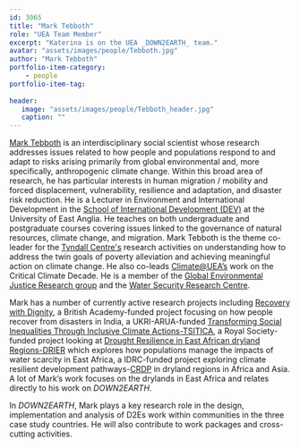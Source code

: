 ```yaml
---
id: 3065
title: "Mark Tebboth"
role: "UEA Team Member"
excerpt: "Katerina is on the UEA _DOWN2EARTH_ team."
avatar: "assets/images/people/Tebboth.jpg"
author: "Mark Tebboth"
portfolio-item-category:
    - people
portfolio-item-tag:
    
header:
   image: "assets/images/people/Tebboth_header.jpg"
   caption: ""
---
```


[Mark Tebboth](https://people.uea.ac.uk/m_tebboth) is an interdisciplinary social scientist whose research addresses issues related to how people and populations respond to and adapt to risks arising primarily from global environmental and, more specifically, anthropogenic climate change. Within this broad area of research, he has particular interests in human migration / mobility and forced displacement, vulnerability, resilience and adaptation, and disaster risk reduction. He is a Lecturer in Environment and International Development in the [School of International Development (DEV)](https://www.uea.ac.uk/about/school-of-international-development) at the University of East Anglia. He teaches on both undergraduate and postgraduate courses covering issues linked to the governance of natural resources, climate change, and migration. Mark Tebboth is the theme co-leader for the [Tyndall Centre's](https://www.tyndall.ac.uk/research/overcoming-poverty-climate-actions) research activities on understanding how to address the twin goals of poverty alleviation and achieving meaningful action on climate change. He also co-leads [Climate@UEA’s](https://www.uea.ac.uk/climate) work on the Critical Climate Decade. He is a member of the [Global Environmental Justice Research group](https://sites.uea.ac.uk/global-environmental-justice) and the [Water Security Research Centre](https://www.uea.ac.uk/groups-and-centres/water-security-research-centre).

Mark has a number of currently active research projects including [Recovery with Dignity](https://www.tyndall.ac.uk/projects/recovery-dignity), a British Academy-funded project focusing on how people recover from disasters in India, a UKRI-ARUA-funded [Transforming Social Inequalities Through Inclusive Climate Actions-TSITICA](https://tyndall.ac.uk/projects/transforming-social-inequalities-through-inclusive-climate-action-tsitica), a Royal Society-funded project looking at [Drought Resilience in East African dryland Regions-DRIER](https://www.tyndall.ac.uk/projects/drier-–-drought-resilience-east-african-dryland-regions) which explores how populations manage the impacts of water scarcity in East Africa, a IDRC-funded project exploring climate resilient development pathways-[CRDP](https://www.tyndall.ac.uk/projects/climate-resilient-development-pathways-semi-arid-regions-africa-and-south-asia) in dryland regions in Africa and Asia. A lot of Mark’s work focuses on the drylands in East Africa and relates directly to his work on _DOWN2EARTH_.

In _DOWN2EARTH_, Mark plays a key research role in the design, implementation and analysis of D2Es work within communities in the three case study countries. He will also contribute to work packages and cross-cutting activities. 
  
